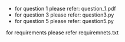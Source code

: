 + for question 1 please refer:
  question_1.pdf
+ for question 3 please refer:
  question3.py
+ for question 5 please refer:
  question5.py

for requirements please refer requiremnets.txt

